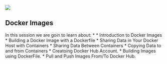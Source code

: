 <img src="images/c4logo.png">

## Docker Images
In this session we are goin to learn about:
* 
    * Introduction to Docker Images
    * Building a Docker Image with a Dockerfile
    * Sharing Data in Your Docker Host with Containers
    * Sharing Data Between Containers
    * Copying Data to and from Containers
    * Creatoing Docker Hub Account.
    * Building Images using DockerFile.
    * Pull and Push Images From/To Docker Hub.

